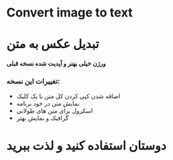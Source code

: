 # Convert image to text
# تبدیل عکس به متن 

#### ورژن خیلی بهتر و آپدیت شده نسخه قبلی

### تغییرات این نسخه:



* اضافه شدن کپی کردن کل متن با یک کلیک
* نمایش متن در خود برنامه
* اسکرول برای متن های طولانی
* گرافیک و نمایش بهتر


# دوستان استفاده کنید و لذت ببرید
